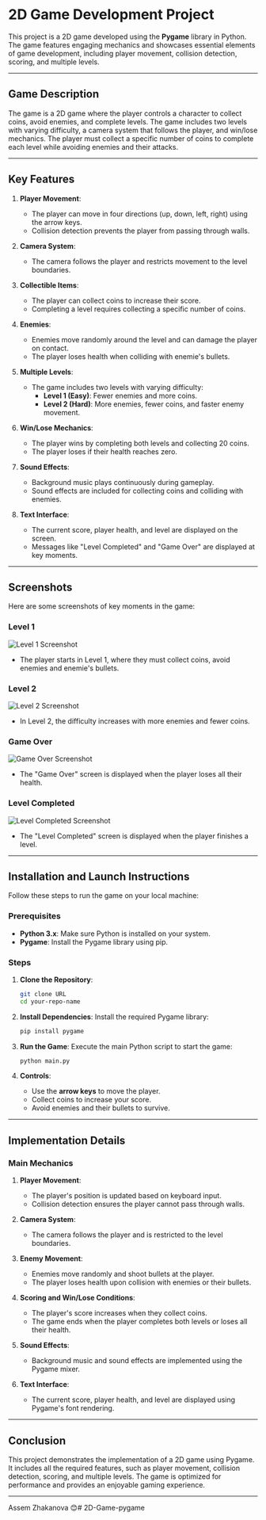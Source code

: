 # **2D Game Development Project**

This project is a 2D game developed using the **Pygame** library in Python. The game features engaging mechanics and showcases essential elements of game development, including player movement, collision detection, scoring, and multiple levels.

---

## **Game Description**

The game is a 2D game where the player controls a character to collect coins, avoid enemies, and complete levels. The game includes two levels with varying difficulty, a camera system that follows the player, and win/lose mechanics. The player must collect a specific number of coins to complete each level while avoiding enemies and their attacks.

---

## **Key Features**

1. **Player Movement**:
   - The player can move in four directions (up, down, left, right) using the arrow keys.
   - Collision detection prevents the player from passing through walls.

2. **Camera System**:
   - The camera follows the player and restricts movement to the level boundaries.

3. **Collectible Items**:
   - The player can collect coins to increase their score.
   - Completing a level requires collecting a specific number of coins.

4. **Enemies**:
   - Enemies move randomly around the level and can damage the player on contact.
   - The player loses health when colliding with enemie's bullets.

5. **Multiple Levels**:
   - The game includes two levels with varying difficulty:
     - **Level 1 (Easy)**: Fewer enemies and more coins.
     - **Level 2 (Hard)**: More enemies, fewer coins, and faster enemy movement.

6. **Win/Lose Mechanics**:
   - The player wins by completing both levels and collecting 20 coins.
   - The player loses if their health reaches zero.

7. **Sound Effects**:
   - Background music plays continuously during gameplay.
   - Sound effects are included for collecting coins and colliding with enemies.

8. **Text Interface**:
   - The current score, player health, and level are displayed on the screen.
   - Messages like "Level Completed" and "Game Over" are displayed at key moments.

---

## **Screenshots**

Here are some screenshots of key moments in the game:

### **Level 1**
![Level 1 Screenshot](screenshots/level-1.png)
- The player starts in Level 1, where they must collect coins, avoid enemies and enemie's bullets.

### **Level 2**
![Level 2 Screenshot](screenshots/level-2.png)
- In Level 2, the difficulty increases with more enemies and fewer coins.

### **Game Over**
![Game Over Screenshot](screenshots/game-over.png)
- The "Game Over" screen is displayed when the player loses all their health.

### **Level Completed**
![Level Completed Screenshot](screenshots/level-completed.png)
- The "Level Completed" screen is displayed when the player finishes a level.

---

## **Installation and Launch Instructions**

Follow these steps to run the game on your local machine:

### **Prerequisites**
- **Python 3.x**: Make sure Python is installed on your system.
- **Pygame**: Install the Pygame library using pip.

### **Steps**
1. **Clone the Repository**:
   ```bash
   git clone URL
   cd your-repo-name
   ```

2. **Install Dependencies**:
   Install the required Pygame library:
   ```bash
   pip install pygame
   ```

3. **Run the Game**:
   Execute the main Python script to start the game:
   ```bash
   python main.py
   ```

4. **Controls**:
   - Use the **arrow keys** to move the player.
   - Collect coins to increase your score.
   - Avoid enemies and their bullets to survive.

---

## **Implementation Details**

### **Main Mechanics**
1. **Player Movement**:
   - The player's position is updated based on keyboard input.
   - Collision detection ensures the player cannot pass through walls.

2. **Camera System**:
   - The camera follows the player and is restricted to the level boundaries.

3. **Enemy Movement**:
   - Enemies move randomly and shoot bullets at the player.
   - The player loses health upon collision with enemies or their bullets.

4. **Scoring and Win/Lose Conditions**:
   - The player's score increases when they collect coins.
   - The game ends when the player completes both levels or loses all their health.

5. **Sound Effects**:
   - Background music and sound effects are implemented using the Pygame mixer.

6. **Text Interface**:
   - The current score, player health, and level are displayed using Pygame's font rendering.

---

## **Conclusion**

This project demonstrates the implementation of a 2D game using Pygame. It includes all the required features, such as player movement, collision detection, scoring, and multiple levels. The game is optimized for performance and provides an enjoyable gaming experience.

---

Assem Zhakanova 😊#   2 D - G a m e - p y g a m e  
 